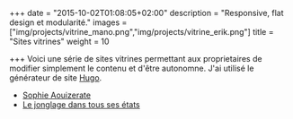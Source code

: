 +++
date = "2015-10-02T01:08:05+02:00"
description = "Responsive, flat design et modularité."
images = ["img/projects/vitrine_mano.png","img/projects/vitrine_erik.png"]
title = "Sites vitrines"
weight = 10

+++
Voici une série de sites vitrines permettant aux proprietaires de modifier simplement le contenu et d'être autonomne. J'ai utilisé le générateur de site [Hugo](https://gohugo.io/).  
- [Sophie Aouizerate](https://sophie.com/)  
- [Le jonglage dans tous ses états](http://manoel-mathis.fr/)  
